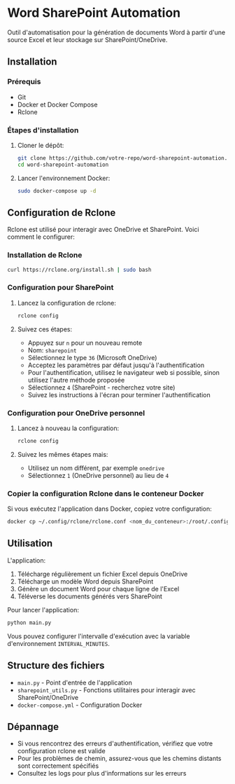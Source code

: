 # Word SharePoint Automation

Outil d'automatisation pour la génération de documents Word à partir d'une source Excel et leur stockage sur SharePoint/OneDrive.

## Installation

### Prérequis

- Git
- Docker et Docker Compose
- Rclone

### Étapes d'installation

1. Cloner le dépôt:
   ```bash
   git clone https://github.com/votre-repo/word-sharepoint-automation.git
   cd word-sharepoint-automation
   ```

2. Lancer l'environnement Docker:
   ```bash
   sudo docker-compose up -d
   ```

## Configuration de Rclone

Rclone est utilisé pour interagir avec OneDrive et SharePoint. Voici comment le configurer:

### Installation de Rclone

```bash
curl https://rclone.org/install.sh | sudo bash
```

### Configuration pour SharePoint

1. Lancez la configuration de rclone:
   ```bash
   rclone config
   ```

2. Suivez ces étapes:
   - Appuyez sur `n` pour un nouveau remote
   - Nom: `sharepoint`
   - Sélectionnez le type `36` (Microsoft OneDrive)
   - Acceptez les paramètres par défaut jusqu'à l'authentification
   - Pour l'authentification, utilisez le navigateur web si possible, sinon utilisez l'autre méthode proposée
   - Sélectionnez `4` (SharePoint - recherchez votre site)
   - Suivez les instructions à l'écran pour terminer l'authentification

### Configuration pour OneDrive personnel

1. Lancez à nouveau la configuration:
   ```bash
   rclone config
   ```

2. Suivez les mêmes étapes mais:
   - Utilisez un nom différent, par exemple `onedrive`
   - Sélectionnez `1` (OneDrive personnel) au lieu de `4`

### Copier la configuration Rclone dans le conteneur Docker

Si vous exécutez l'application dans Docker, copiez votre configuration:

```bash
docker cp ~/.config/rclone/rclone.conf <nom_du_conteneur>:/root/.config/rclone/rclone.conf
```

## Utilisation

L'application:
1. Télécharge régulièrement un fichier Excel depuis OneDrive
2. Télécharge un modèle Word depuis SharePoint
3. Génère un document Word pour chaque ligne de l'Excel
4. Téléverse les documents générés vers SharePoint

Pour lancer l'application:
```bash
python main.py
```

Vous pouvez configurer l'intervalle d'exécution avec la variable d'environnement `INTERVAL_MINUTES`.

## Structure des fichiers

- `main.py` - Point d'entrée de l'application
- `sharepoint_utils.py` - Fonctions utilitaires pour interagir avec SharePoint/OneDrive
- `docker-compose.yml` - Configuration Docker

## Dépannage

- Si vous rencontrez des erreurs d'authentification, vérifiez que votre configuration rclone est valide
- Pour les problèmes de chemin, assurez-vous que les chemins distants sont correctement spécifiés
- Consultez les logs pour plus d'informations sur les erreurs
